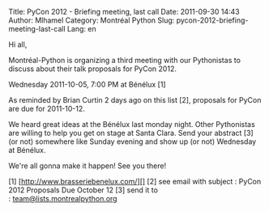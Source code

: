 Title: PyCon 2012 - Briefing meeting, last call
Date: 2011-09-30 14:43
Author: Mlhamel
Category: Montréal Python
Slug: pycon-2012-briefing-meeting-last-call
Lang: en

<!--:en-->Hi all,

Montréal-Python is organizing a third meeting with our Pythonistas to
discuss about their talk proposals for PyCon 2012.

Wednesday 2011-10-05, 7:00 PM at Bénélux [1]

As reminded by Brian Curtin 2 days ago on this list [2], proposals for
PyCon are due for 2011-10-12.

We heard great ideas at the Bénélux last monday night. Other Pythonistas
are willing to help you get on stage at Santa Clara. Send your abstract
[3] (or not) somewhere like Sunday evening and show up (or not)
Wednesday at Bénélux.

We're all gonna make it happen! See you there!

[1] [http://www.brasseriebenelux.com/][] [2] see email with subject :
PyCon 2012 Proposals Due October 12 [3] send it to
: [team@lists.montrealpython.org][]<!--:-->

  [http://www.brasseriebenelux.com/]: http://www.brasseriebenelux.com/
  [team@lists.montrealpython.org]: mailto:team@lists.montrealpython.org
